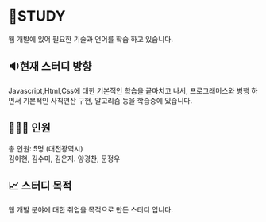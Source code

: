 # 📖STUDY
웹 개발에 있어 필요한 기술과 언어를 학습 하고 있습니다. 
## 🔉현재 스터디 방향
Javascript,Html,Css에 대한 기본적인 학습을 끝마치고 나서,
프로그래머스와 병행 하면서 기본적인 사칙연산 구현, 알고리즘 등을 학습중에 있습니다.
<br/>
## 🧑‍🤝‍🧑 인원
총 인원: 5명 (대전광역시)
<br/>
김이현, 김수미, 김은지. 양경찬, 문정우

## 📈 스터디 목적
웹 개발 분야에 대한 취업을 목적으로 만든 스터디 입니다. 
